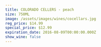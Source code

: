 ```yaml
---
title: COLORADO CELLERS - peach
size: 750ML
image: /assets/images/wines/cocellars.jpg
reg_price: $14.99
special_price: $12.99
expiration_date: 2016-08-09T00:00:00.000Z
show_wine: false
---
```



